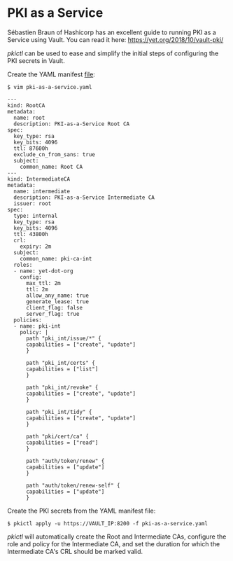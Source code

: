 # PKI as a Service

Sébastien Braun of Hashicorp has an excellent guide to running PKI as a Service using Vault. You can read it here: https://yet.org/2018/10/vault-pki/

_pkictl_ can be used to ease and simplify the initial steps of configuring the PKI secrets in Vault.

Create the YAML manifest [file](examples/pki-as-a-service.yaml):

	$ vim pki-as-a-service.yaml

    ---
    kind: RootCA
    metadata:
      name: root
      description: PKI-as-a-Service Root CA
    spec:
      key_type: rsa
      key_bits: 4096
      ttl: 87600h
      exclude_cn_from_sans: true
      subject:
        common_name: Root CA
    ---
    kind: IntermediateCA
    metadata:
      name: intermediate
      description: PKI-as-a-Service Intermediate CA
      issuer: root
    spec:
      type: internal
      key_type: rsa
      key_bits: 4096
      ttl: 43800h
      crl:
        expiry: 2m
      subject:
        common_name: pki-ca-int
      roles:
      - name: yet-dot-org
        config:
          max_ttl: 2m
          ttl: 2m
          allow_any_name: true
          generate_lease: true
          client_flag: false
          server_flag: true
      policies:
      - name: pki-int
        policy: |
          path "pki_int/issue/*" {
          capabilities = ["create", "update"]
          }

          path "pki_int/certs" {
          capabilities = ["list"]
          }

          path "pki_int/revoke" {
          capabilities = ["create", "update"]
          }

          path "pki_int/tidy" {
          capabilities = ["create", "update"]
          }

          path "pki/cert/ca" {
          capabilities = ["read"]
          }

          path "auth/token/renew" {
          capabilities = ["update"]
          }

          path "auth/token/renew-self" {
          capabilities = ["update"]
          }


Create the PKI secrets from the YAML manifest file:

    $ pkictl apply -u https://VAULT_IP:8200 -f pki-as-a-service.yaml

_pkictl_ will automatically create the Root and Intermediate CAs, configure the role and policy for the Intermediate CA, and set the duration for which the Intermediate CA's CRL should be marked valid.
